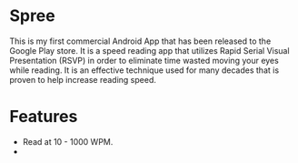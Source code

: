Spree
=====
This is my first commercial Android App that has been released to the Google Play store. It is a speed reading app that utilizes Rapid Serial Visual Presentation (RSVP) in order to eliminate time wasted moving your eyes while reading. It is an effective technique used for many decades that is proven to help increase reading speed.

# Features
* Read at 10 - 1000 WPM.
* 
